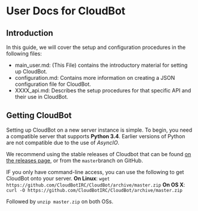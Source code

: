 # User Docs for CloudBot

## Introduction

In this guide, we will cover the setup and configuration procedures in the following files:

 - main_user.md: (This File) contains the introductory material for setting up CloudBot.
 - configuration.md: Contains more information on creating a JSON configuration file for CloudBot.
 - XXXX_api.md: Describes the setup procedures for that specific API and their use in CloudBot.

## Getting CloudBot

Setting up CloudBot on a new server instance is simple. To begin, you need a compatible server that supports **Python 3.4**. Earlier versions of Python are not compatible due to the use of *AsyncIO*.

We recommend using the stable releases of Cloudbot that can be found [on the releases page](https://github.com/CloudBotIRC/CloudBot/releases), or from the `master`branch on GitHub.

IF you only have command-line access, you can use the following to get CloudBot onto your server.
  **On Linux**: `wget https://github.com/CloudBotIRC/CloudBot/archive/master.zip`
  **On OS X**: `curl -O https://github.com/CloudBotIRC/CloudBot/archive/master.zip`
  
  Followed by `unzip master.zip` on both OSs.

